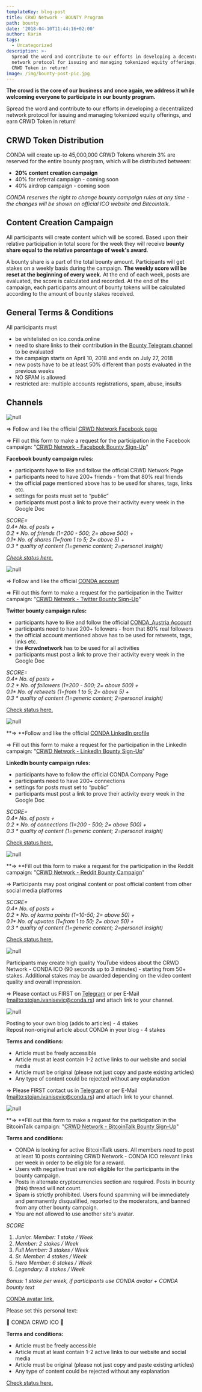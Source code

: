 ```yaml
---
templateKey: blog-post
title: CRWD Network - BOUNTY Program
path: bounty
date: '2018-04-10T11:44:16+02:00'
author: Karin
tags:
  - Uncategorized
description: >-
  Spread the word and contribute to our efforts in developing a decentralized
  network protocol for issuing and managing tokenized equity offerings, and earn
  CRWD Token in return!
image: /img/bounty-post-pic.jpg
---
```

<style>.blog__details--content img {width: 100%!important;max-width:100%!important;margin-right:0; }</style>

**The crowd is the core of our business and once again, we address it while welcoming everyone to participate in our bounty program.**

Spread the word and contribute to our efforts in developing a decentralized network protocol for issuing and managing tokenized equity offerings, and earn CRWD Token in return!

## 

## CRWD Token Distribution

CONDA will create up-to 45,000,000 CRWD Tokens wherein 3% are reserved for the entire bounty program, which will be distributed between:

* **20% content creation campaign**
* 40% for referral campaign - coming soon
* 40% airdrop campaign - coming soon

_CONDA reserves the right to change bounty campaign rules at any time - the changes will be shown on official ICO website and Bitcointalk._

## Content Creation Campaign

All participants will create content which will be scored. Based upon their relative participation in total score for the week they will receive **bounty share equal to the relative percentage of week's award**. 

A bounty share is a part of the total bounty amount. Participants will get stakes on a weekly basis during the campaign. **The weekly score will be reset at the beginning of every week.** At the end of each week, posts are evaluated, the score is calculated and recorded. At the end of the campaign, each participants amount of bounty tokens will be calculated according to the amount of bounty stakes received. 



## General Terms & Conditions

All participants must

* be whitelisted on ico.conda.online
* need to share links to their contribution in the [Bounty Telegram channel](https://t.me/crwd_network_bounty) to be evaluated
* the campaign starts on April 10, 2018 and ends on July 27, 2018
* new posts have to be at least 50% different than posts evaluated in the previous weeks
* NO SPAM is allowed
* restricted are: multiple accounts registrations, spam, abuse, insults

## Channels

![null](/img/facebook-banner.jpg)

⇒ Follow and like the official [CRWD Network Facebook page](https://www.facebook.com/crwdnetwork/)

⇒ Fill out this form to make a request for the participation in the Facebook campaign: "[CRWD Network - Facebook Bounty Sign-Up](https://goo.gl/forms/pZH5dtoj7Mq5QKMU2)"

**Facebook bounty campaign rules:**

* participants have to like and follow the official CRWD Network Page
* participants need to have 200+ friends - from that 80% real friends
* the official page mentioned above has to be used for shares, tags, links etc.
* settings for posts must set to “public”
* participants must post a  link to prove their activity every week in the Google Doc

_SCORE=_\
_0.4* No. of posts +_\
_0.2 * No. of friends (1=200 - 500; 2= above 500) +_\
_0.1* No. of shares (1=from 1 to 5; 2= above 5) +_\
_0.3 * quality of content (1=generic content; 2=personal insight)_

[_Check status here._](http://goo.gl/GxNQNo)

![null](/img/twitter-banner.jpg)

⇒ Follow and like the official [CONDA account](https://twitter.com/conda_austria) 

⇒ Fill out this form to make a request for the participation in the Twitter campaign: "[CRWD Network - Twitter Bounty Sign-Up](https://goo.gl/forms/vuJbGQ8joHTgGDV52)"

**Twitter bounty campaign rules:**

* participants have to like and follow the official [CONDA_Austria Account](https://twitter.com/conda_austria)
* participants need to have 200+ followers - from that 80% real followers
* the official account mentioned above has to be used for retweets, tags, links etc.
* the **\#crwdnetwork** has to be used for all activities
* participants must post a  link to prove their activity every week in the Google Doc

_SCORE=_\
_0.4* No. of posts +_\
_0.2 * No. of followers (1=200 - 500; 2= above 500) +_\
_0.1* No. of retweets (1=from 1 to 5; 2= above 5) +_\
_0.3 * quality of content (1=generic content; 2=personal insight)_

[Check status here.](https://docs.google.com/spreadsheets/d/18OCx62nZ1Qsb_BhC6pLWgOdyPxlwh-wrVFwsDZz94J4/edit?usp=sharing)

![null](/img/linkedin-banner.jpg)

**⇒ **Follow and like the official [CONDA LinkedIn profile](https://www.linkedin.com/company/conda-unternehmensberatungs-gmbh)

⇒ Fill out this form to make a request for the participation in the LinkedIn campaign: "[CRWD Network - LinkedIn Bounty Sign-Up](https://goo.gl/forms/f3NSgqqMDcLpHzZ53)"

**LinkedIn bounty campaign rules:**

* participants have to follow the official CONDA Company Page
* participants need to have 200+ connections
* settings for posts must set to “public”
* participants must post a link to prove their activity every week in the Google Doc

_SCORE=_\
_0.4* No. of posts +_\
_0.2 * No. of connections (1=200 - 500; 2= above 500) +_\
_0.3 * quality of content (1=generic content; 2=personal insight)_

[Check status here.](https://goo.gl/5jwgoH)

![null](/img/reddit-banner.jpg)

**⇒ **Fill out this form to make a request for the participation in the Reddit campaign: "[CRWD Network - Reddit Bounty Campaign](https://goo.gl/forms/736o1vSbI4S1be9B3)"

⇒ Participants may post original content or post official content from other social media platforms

_SCORE=_\
_0.4* No. of posts +_\
_0.2 * No. of karma points (1=10-50; 2= above 50) +_\
_0.1* No. of upvotes (1=from 1 to 50; 2= above 50) +_\
_0.3 * quality of content (1=generic content; 2=personal insight)_

[Check status here.](https://goo.gl/rjky2x)

![null](/img/youtube-banner.jpg)

Participants may create high quality YouTube videos about the CRWD Network - CONDA ICO (90 seconds up to 3 minutes) - starting from 50+ stakes. Additional stakes may be awarded depending on the video content quality and overall impression. 

⇒ Please contact us FIRST on [Telegram](https://t.me/crwd_network_bounty) or per E-Mail (<mailto:stojan.ivanisevic@conda.rs>) and attach link to your channel.

![null](/img/personal-blog-banner.jpg)

Posting to your own blog (adds to articles) - 4 stakes\
Repost non-original article about CONDA in your blog - 4 stakes

**Terms and conditions:**

* Article must be freely accessible
* Article must at least contain 1-2 active links to our website and social media
* Article must be original (please not just copy and paste existing articles)
* Any type of content could be rejected without any explanation 

⇒ Please FIRST contact us in [Telegram](https://t.me/crwd_network_bounty) or per E-Mail (<mailto:stojan.ivanisevic@conda.rs>) and attach link to your channel. 

![null](/img/bitcointalk-banner.jpg)

**⇒ **Fill out this form to make a request for the participation in the BitcoinTalk campaign: "[CRWD Network - BitcoinTalk Bounty Sign-Up](https://goo.gl/forms/cCa3TydYc5uhtVv13)"

**Terms and conditions:**

* CONDA is looking for active BitcoinTalk users. All members need to post at least 10 posts containing CRWD Network - CONDA ICO relevant links per week in order to be eligible for a reward. 
* Users with negative trust are not eligible for the participants in the bounty campaign.
* Posts in alternate cryptocurrencies section are required. Posts in bounty (this) thread will not count.
* Spam is strictly prohibited. Users found spamming will be immediately and permanently disqualified, reported to the moderators, and banned from any other bounty campaign.
* You are not allowed to use another site's avatar.

_SCORE_

1. _Junior. Member: 1 stake / Week_
2. _Member: 2 stakes / Week_
3. _Full Member: 3 stakes / Week_
4. _Sr. Member: 4 stakes / Week_
5. _Hero Member: 6 stakes / Week_
6. _Legendary: 8 stakes / Week_

_Bonus: 1 stake per week, if participants use CONDA avatar + CONDA bounty text_

[CONDA avatar link.](https://i.imgur.com/zcCJWew.png)

Please set this personal text:

🌟  CONDA CRWD ICO 🌟

**Terms and conditions:**

* Article must be freely accessible
* Article must at least contain 1-2 active links to our website and social media
* Article must be original (please not just copy and paste existing articles)
* Any type of content could be rejected without any explanation 

[Check status here.](https://goo.gl/osTKAL)
